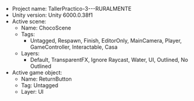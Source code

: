 <!-- UNITY CODE ASSIST INSTRUCTIONS START -->
- Project name: TallerPractico-3---RURALMENTE
- Unity version: Unity 6000.0.38f1
- Active scene:
  - Name: ChocoScene
  - Tags:
    - Untagged, Respawn, Finish, EditorOnly, MainCamera, Player, GameController, Interactable, Casa
  - Layers:
    - Default, TransparentFX, Ignore Raycast, Water, UI, Outlined, No Outlined
- Active game object:
  - Name: ReturnButton
  - Tag: Untagged
  - Layer: UI
<!-- UNITY CODE ASSIST INSTRUCTIONS END -->